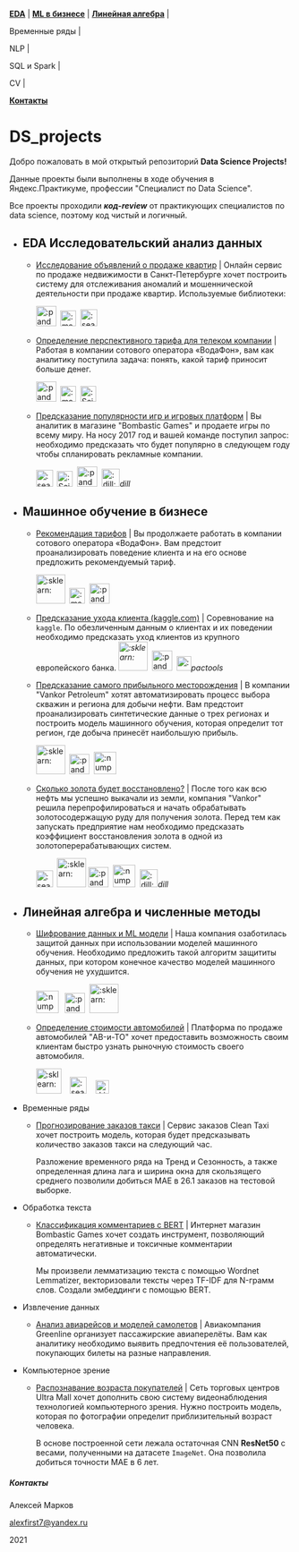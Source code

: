 **[EDA](#eda-исследовательский-анализ-данных)** |
**[ML в бизнесе](#машинное-обучение-в-бизнесе)** |
**[Линейная алгебра](#линейная-алгебра-и-численные-методы)** |

Временные ряды |

NLP |

SQL и Spark |

CV |

**[Контакты](#Контакты)**

# DS_projects

Добро пожаловать в мой открытый репозиторий **Data Science Projects!**

Данные проекты были выполнены в ходе обучения в Яндекс.Практикуме, профессии "Специалист по Data Science". 

Все проекты проходили ***код-review*** от практикующих специалистов по data science, поэтому код чистый и логичный.

- ## EDA Исследовательский анализ данных

  - [Исследование объявлений о продаже квартир](DS_Project_2_Apartments) | Онлайн сервис по продаже недвижимости в Санкт-Петербурге хочет построить систему для отслеживания аномалий и мошеннической деятельности при продаже квартир.  Используемые библиотеки:

     <img src="https://upload.wikimedia.org/wikipedia/commons/e/ed/Pandas_logo.svg" alt=":pandas:" width="" height="36" />&nbsp;  <img src="https://matplotlib.org/stable/_static/logo2_compressed.svg" alt=":matpltlib:" width="" height="28" />&nbsp; <img src="https://seaborn.pydata.org/_static/logo-wide-lightbg.svg" alt=":seaborn:" width="" height="30" />

  - [Определение перспективного тарифа для телеком компании](DS_Project_3_Telecom) | Работая в компании сотового оператора «ВодаФон», вам как аналитику поступила задача: понять, какой тариф приносит больше денег.

     <img src="https://upload.wikimedia.org/wikipedia/commons/e/ed/Pandas_logo.svg" alt=":pandas:" width="" height="36" />&nbsp;  <img src="https://matplotlib.org/stable/_static/logo2_compressed.svg" alt=":matpltlib:" width="" height="28" />&nbsp; <img src="https://i1.wp.com/sthua.edu.sg/wp-content/uploads/2019/07/scipy1.png?w=672&ssl=1" alt=":SciPy:" width="" height="28" />

  - [Предсказание популярности игр и игровых платформ](DS_Project_4_Gaming_platforms) | Вы аналитик в магазине "Bombastic Games" и продаете игры по всему миру. На носу 2017 год и вашей команде поступил запрос: необходимо предсказать что будет популярно в следующем году чтобы спланировать рекламные компании. 

     <img src="https://seaborn.pydata.org/_static/logo-wide-lightbg.svg" alt=":seaborn:" width="" height="30" />&nbsp; <img src="https://i1.wp.com/sthua.edu.sg/wp-content/uploads/2019/07/scipy1.png?w=672&ssl=1" alt=":SciPy:" width="" height="28" /> &nbsp;<img src="https://upload.wikimedia.org/wikipedia/commons/e/ed/Pandas_logo.svg" alt=":pandas:" width="" height="36" /> &nbsp;<img src="https://dill.readthedocs.io/en/latest/_static/pathos.png" alt=":dill:" width="" height="32" />*dill* 

    

- ## Машинное обучение в бизнесе

  - [Рекомендация тарифов](DS_Project_5_Telecom_recommend) | Вы продолжаете работать в компании сотового оператора «ВодаФон». Вам предстоит проанализировать поведение клиента и на его основе предложить рекомендуемый тариф. 

     <img src="https://emoji.slack-edge.com/T040HKJE3/sklearn/a7d005b31d981059.png" alt=":sklearn:" width="52" height="" />&nbsp;  <img src="https://matplotlib.org/stable/_static/logo2_compressed.svg" alt=":matpltlib:" width="" height="28" />&nbsp; <img src="https://upload.wikimedia.org/wikipedia/commons/e/ed/Pandas_logo.svg" alt=":pandas:" width="" height="36" />

  - [Предсказание ухода клиента (kaggle.com)](DS_Project_6_Churn_prediction) | Cоревнование на `kaggle`. По обезличенным данным о клиентах и их поведении необходимо предсказать уход клиентов из крупного европейского банка.  *<img src="https://emoji.slack-edge.com/T040HKJE3/sklearn/a7d005b31d981059.png" alt=":sklearn:" width="52" height="" />* &nbsp;<img src="https://upload.wikimedia.org/wikipedia/commons/e/ed/Pandas_logo.svg" alt=":pandas:" width="" height="36" />&nbsp; <img src="https://avatars.githubusercontent.com/u/26600384?s=200&v=4" alt=":pactools:" width="" height="26" />*pactools* 

  - [Предсказание самого прибыльного месторождения](DS_Project_7_Petroleum_prediction) | В компании "Vankor Petroleum" хотят автоматизировать процесс выбора скважин и региона для добычи нефти. Вам предстоит проанализировать синтетические данные о трех регионах и построить модель машинного обучения, которая определит тот регион, где добыча принесёт наибольшую прибыль. 

     <img src="https://emoji.slack-edge.com/T040HKJE3/sklearn/a7d005b31d981059.png" alt=":sklearn:" width="52" height="" />  &nbsp;<img src="https://upload.wikimedia.org/wikipedia/commons/e/ed/Pandas_logo.svg" alt=":pandas:" width="" height="36" />&nbsp; <img src="https://upload.wikimedia.org/wikipedia/commons/3/31/NumPy_logo_2020.svg" alt=":numpy:" width="" height="40" />

  - [Сколько золота будет восстановлено?](DS_Project_8_Gold_extraction) | После того как всю нефть мы успешно выкачали из земли, компания "Vankor" решила перепрофилироваться и начать обрабатывать золотосодержащую руду для получения золота. Перед тем как запускать предприятие нам необходимо предсказать коэффициент восстановления золота в одной из золотоперерабатывающих систем.

     <img src="https://seaborn.pydata.org/_static/logo-wide-lightbg.svg" alt=":seaborn:" width="" height="30" />&nbsp; <img src="https://emoji.slack-edge.com/T040HKJE3/sklearn/a7d005b31d981059.png" alt=":sklearn:" width="52" height="" /> <img src="https://upload.wikimedia.org/wikipedia/commons/e/ed/Pandas_logo.svg" alt=":pandas:" width="" height="36" />&nbsp; <img src="https://upload.wikimedia.org/wikipedia/commons/3/31/NumPy_logo_2020.svg" alt=":numpy:" width="" height="40" /> &nbsp;<img src="https://dill.readthedocs.io/en/latest/_static/pathos.png" alt=":dill:" width="" height="32" />*dill* 

- ## Линейная алгебра и численные методы

  - [Шифрование данных и ML модели](DS_Project_9_Data_encryption) | Наша компания озаботилась защитой данных при использовании моделей машинного обучения. Необходимо предложить такой алгоритм защититы данных, при котором конечное качество моделей машинного обучения не ухудшится.

    <img src="https://upload.wikimedia.org/wikipedia/commons/3/31/NumPy_logo_2020.svg" alt=":numpy:" width="" height="40" /> &nbsp; <img src="https://upload.wikimedia.org/wikipedia/commons/e/ed/Pandas_logo.svg" alt=":pandas:" width="" height="36" />&nbsp; <img src="https://emoji.slack-edge.com/T040HKJE3/sklearn/a7d005b31d981059.png" alt=":sklearn:" width="52" height="" />  
    
  - [Определение стоимости автомобилей](DS_Project_10_Price_recommend_LGBM) | Платформа по продаже автомобилей "AB-и-ТО" хочет предоставить возможность своим клиентам быстро узнать рыночную стоимость своего автомобиля. 
  
     <img src="https://emoji.slack-edge.com/T040HKJE3/sklearn/a7d005b31d981059.png" alt=":sklearn:" width="" height="45" />&nbsp; &nbsp;  <img src="https://seaborn.pydata.org/_static/logo-wide-lightbg.svg" alt=":seaborn:" width="" height="30" /> &nbsp;  <img src="https://lightgbm.readthedocs.io/en/latest/_images/LightGBM_logo_black_text.svg" alt=":LightGBM:" width="" height="24" />

- Временные ряды

  - [Прогнозирование заказов такси](DS_Project_11_Taxi_orders_prediction) | Сервис заказов Clean Taxi хочет построить модель, которая будет предсказывать количество заказов такси на следующий час. 

    Разложение временного ряда на Тренд и Сезонность, а также определенная длина лага и ширина окна для скользящего среднего позволили добиться МАЕ в 26.1 заказов на тестовой выборке.

- Обработка текста

  - [Классификация комментариев c BERT](DS_Project_12_Reviews_categorization_BERT) | Интернет магазин Bombastic Games хочет создать инструмент, позволяющий определять негативные и токсичные комментарии автоматически. 

    Мы произвели лемматизацию текста с помощью Wordnet Lemmatizer, векторизовали тексты через TF-IDF для N-грамм слов. Создали эмбеддинги с помощью BERT.

- Извлечение данных

  - [Анализ авиарейсов и моделей самолетов](DS_Project_13_Flights_SQL) | Авиакомпания Greenline организует пассажирские авиаперелёты. Вам как аналитику необходимо выявить предпочтения её пользователей, покупающих билеты на разные направления.

- Компьютерное зрение

  - [Распознавание возраста покупателей](DS_Project_14_ResNet_Age_Detection) | Сеть торговых центров Ultra Mall хочет дополнить свою систему видеонаблюдения технологией компьютерного зрения. Нужно построить модель, которая по фотографии определит приблизительный возраст человека. 

    В основе построенной сети лежала остаточная CNN **ResNet50** с весами, полученными на датасете `ImageNet`. Она позволила добиться точности MAE в 6 лет.



##### Контакты

Алексей Марков

alexfirst7@yandex.ru

2021